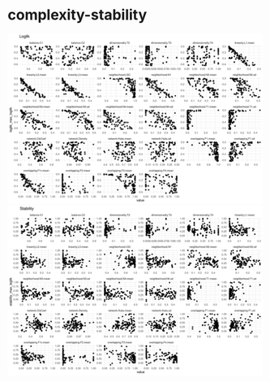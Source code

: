 # complexity-stability

![](results/loglik_vs_complexity.png)
![](results/stability_vs_complexity.png)
